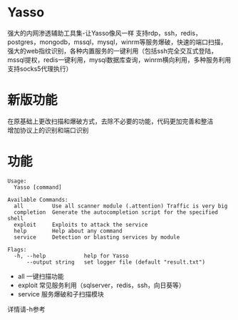# Yasso
强大的内网渗透辅助工具集-让Yasso像风一样 支持rdp，ssh，redis，postgres，mongodb，mssql，mysql，winrm等服务爆破，快速的端口扫描，强大的web指纹识别，各种内置服务的一键利用（包括ssh完全交互式登陆，mssql提权，redis一键利用，mysql数据库查询，winrm横向利用，多种服务利用支持socks5代理执行）

# 新版功能
在原基础上更改扫描和爆破方式，去除不必要的功能，代码更加完善和整洁<br>
增加协议上的识别和端口识别
# 功能
```
Usage:
  Yasso [command]

Available Commands:
  all         Use all scanner module (.attention) Traffic is very big   
  completion  Generate the autocompletion script for the specified shell
  exploit     Exploits to attack the service
  help        Help about any command
  service     Detection or blasting services by module

Flags:
  -h, --help            help for Yasso
      --output string   set logger file (default "result.txt")
```

- all 一键扫描功能
- exploit 常见服务利用（sqlserver，redis，ssh，向日葵等）
- service 服务爆破和子扫描模块

详情请-h参考

